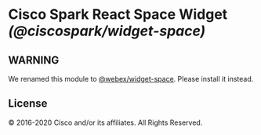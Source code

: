 # Cisco Spark React Space Widget _(@ciscospark/widget-space)_

## WARNING

We renamed this module to [@webex/widget-space](https://www.npmjs.com/package/@webex/widget-space). Please install it instead.

## License

© 2016-2020 Cisco and/or its affiliates. All Rights Reserved.
